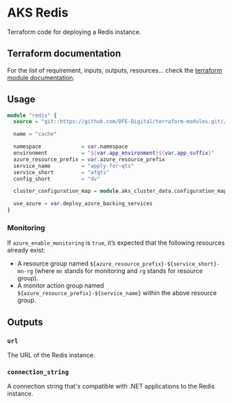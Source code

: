 # AKS Redis

Terraform code for deploying a Redis instance.

## Terraform documentation
For the list of requirement, inputs, outputs, resources... check the [terraform module documentation](tfdocs).

## Usage

```terraform
module "redis" {
  source = "git::https://github.com/DFE-Digital/terraform-modules.git//aks/redis?ref=stable"

  name = "cache"

  namespace             = var.namespace
  environment           = "${var.app_environment}${var.app_suffix}"
  azure_resource_prefix = var.azure_resource_prefix
  service_name          = "apply-for-qts"
  service_short         = "afqts"
  config_short          = "dv"

  cluster_configuration_map = module.aks_cluster_data.configuration_map

  use_azure = var.deploy_azure_backing_services
}
```

### Monitoring

If `azure_enable_monitoring` is `true`, it’s expected that the following resources already exist:

- A resource group named `${azure_resource_prefix}-${service_short}-mn-rg` (where `mn` stands for monitoring and `rg` stands for resource group).
- A monitor action group named `${azure_resource_prefix}-${service_name}` within the above resource group.

## Outputs

### `url`

The URL of the Redis instance.

### `connection_string`

A connection string that's compatible with .NET applications to the Redis instance.
